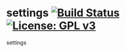 settings [![Build Status](https://travis-ci.org/persianpros/test.svg?branch=master)](https://travis-ci.org/persianpros/test) [![License: GPL v3](https://img.shields.io/badge/License-GPLv3-blue.svg)](https://www.gnu.org/licenses/gpl-3.0)
========
settings
